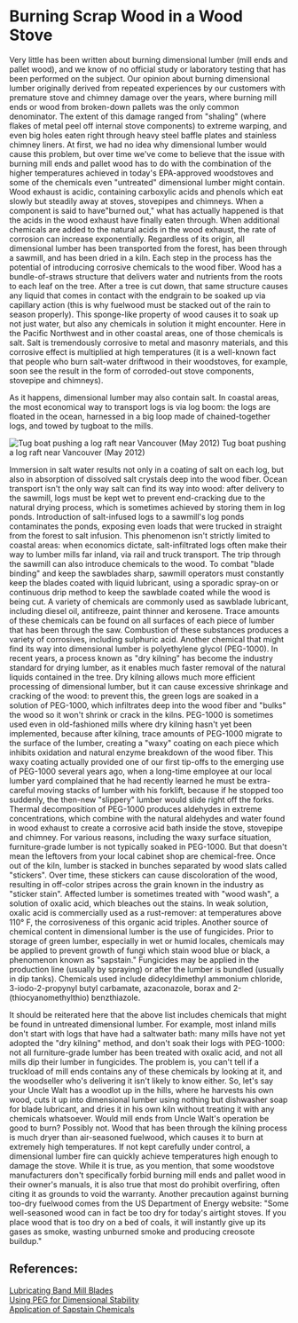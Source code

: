 ---
---

<!-- adapted from https://www.chimneysweeponline.com/homillends.htm which doesn't look long for this world. -->
# Burning Scrap Wood in a Wood Stove

Very little has been written about burning dimensional lumber (mill ends and pallet wood), and we know of no official study or laboratory testing that has been performed on the subject. Our opinion about burning dimensional lumber originally derived from repeated experiences by our customers with premature stove and chimney damage over the years, where burning mill ends or wood from broken-down pallets was the only common denominator. The extent of this damage ranged from "shaling" (where flakes of metal peel off internal stove components) to extreme warping, and even big holes eaten right through heavy steel baffle plates and stainless chimney liners. At first, we had no idea why dimensional lumber would cause this problem, but over time we've come to believe that the issue with burning mill ends and pallet wood has to do with the combination of the higher temperatures achieved in today's EPA-approved woodstoves and some of the chemicals even "untreated" dimensional lumber might contain.
Wood exhaust is acidic, containing carboxylic acids and phenols which eat slowly but steadily away at stoves, stovepipes and chimneys. When a component is said to have"burned out," what has actually happened is that the acids in the wood exhaust have finally eaten through. When additional chemicals are added to the natural acids in the wood exhaust, the rate of corrosion can increase exponentially.
Regardless of its origin, all dimensional lumber has been transported from the forest, has been through a sawmill, and has been dried in a kiln. Each step in the process has the potential of introducing corrosive chemicals to the wood fiber. Wood has a bundle-of-straws structure that delivers water and nutrients from the roots to each leaf on the tree. After a tree is cut down, that same structure causes any liquid that comes in contact with the endgrain to be soaked up via capillary action (this is why fuelwood must be stacked out of the rain to season properly). This sponge-like property of wood causes it to soak up not just water, but also any chemicals in solution it might encounter.
Here in the Pacific Northwest and in other coastal areas, one of those chemicals is salt. Salt is tremendously corrosive to metal and masonry materials, and this corrosive effect is multiplied at high temperatures (it is a well-known fact that people who burn salt-water driftwood in their woodstoves, for example, soon see the result in the form of corroded-out stove components, stovepipe and chimneys).

As it happens, dimensional lumber may also contain salt. In coastal areas, the most economical way to transport logs is via log boom: the logs are floated in the ocean, harnessed in a big loop made of chained-together logs, and towed by tugboat to the mills.

![Tug boat pushing a log raft near Vancouver (May 2012)](https://upload.wikimedia.org/wikipedia/commons/f/f6/Tug_boat_pushing_log_raft_near_Vancouver.jpg)
Tug boat pushing a log raft near Vancouver (May 2012)

Immersion in salt water results not only in a coating of salt on each log, but also in absorption of dissolved salt crystals deep into the wood fiber.
Ocean transport isn't the only way salt can find its way into wood: after delivery to the sawmill, logs must be kept wet to prevent end-cracking due to the natural drying process, which is sometimes achieved by storing them in log ponds. Introduction of salt-infused logs to a sawmill's log ponds contaminates the ponds, exposing even loads that were trucked in straight from the forest to salt infusion. This phenomenon isn't strictly limited to coastal areas: when economics dictate, salt-infiltrated logs often make their way to lumber mills far inland, via rail and truck transport.
The trip through the sawmill can also introduce chemicals to the wood. To combat "blade binding" and keep the sawblades sharp, sawmill operators must constantly keep the blades coated with liquid lubricant, using a sporadic spray-on or continuous drip method to keep the sawblade coated while the wood is being cut. A variety of chemicals are commonly used as sawblade lubricant, including diesel oil, antifreeze, paint thinner and kerosene. Trace amounts of these chemicals can be found on all surfaces of each piece of lumber that has been through the saw. Combustion of these substances produces a variety of corrosives, including sulphuric acid.
Another chemical that might find its way into dimensional lumber is polyethylene glycol (PEG-1000). In recent years, a process known as "dry kilning" has become the industry standard for drying lumber, as it enables much faster removal of the natural liquids contained in the tree. Dry kilning allows much more efficient processing of dimensional lumber, but it can cause excessive shrinkage and cracking of the wood: to prevent this, the green logs are soaked in a solution of PEG-1000, which infiltrates deep into the wood fiber and "bulks" the wood so it won't shrink or crack in the kilns. PEG-1000 is sometimes used even in old-fashioned mills where dry kilning hasn't yet been implemented, because after kilning, trace amounts of PEG-1000 migrate to the surface of the lumber, creating a "waxy" coating on each piece which inhibits oxidation and natural enzyme breakdown of the wood fiber. This waxy coating actually provided one of our first tip-offs to the emerging use of PEG-1000 several years ago, when a long-time employee at our local lumber yard complained that he had recently learned he must be extra-careful moving stacks of lumber with his forklift, because if he stopped too suddenly, the then-new "slippery" lumber would slide right off the forks. Thermal decomposition of PEG-1000 produces aldehydes in extreme concentrations, which combine with the natural aldehydes and water found in wood exhaust to create a corrosive acid bath inside the stove, stovepipe and chimney.
For various reasons, including the waxy surface situation, furniture-grade lumber is not typically soaked in PEG-1000. But that doesn't mean the leftovers from your local cabinet shop are chemical-free. Once out of the kiln, lumber is stacked in bunches separated by wood slats called "stickers". Over time, these stickers can cause discoloration of the wood, resulting in off-color stripes across the grain known in the industry as "sticker stain". Affected lumber is sometimes treated with "wood wash", a solution of oxalic acid, which bleaches out the stains. In weak solution, oxalic acid is commercially used as a rust-remover: at temperatures above 110° F, the corrosiveness of this organic acid triples.
Another source of chemical content in dimensional lumber is the use of fungicides. Prior to storage of green lumber, especially in wet or humid locales, chemicals may be applied to prevent growth of fungi which stain wood blue or black, a phenomenon known as "sapstain." Fungicides may be applied in the production line (usually by spraying) or after the lumber is bundled (usually in dip tanks). Chemicals used include didecyldimethyl ammonium chloride, 3-iodo-2-propynyl butyl carbamate, azaconazole, borax and 2-(thiocyanomethylthio) benzthiazole.

It should be reiterated here that the above list includes chemicals that might be found in untreated dimensional lumber. For example, most inland mills don't start with logs that have had a saltwater bath: many mills have not yet adopted the "dry kilning" method, and don't soak their logs with PEG-1000: not all furniture-grade lumber has been treated with oxalic acid, and not all mills dip their lumber in fungicides. The problem is, you can't tell if a truckload of mill ends contains any of these chemicals by looking at it, and the woodseller who's delivering it isn't likely to know either.
So, let's say your Uncle Walt has a woodlot up in the hills, where he harvests his own wood, cuts it up into dimensional lumber using nothing but dishwasher soap for blade lubricant, and dries it in his own kiln without treating it with any chemicals whatsoever. Would mill ends from Uncle Walt's operation be good to burn? Possibly not. Wood that has been through the kilning process is much dryer than air-seasoned fuelwood, which causes it to burn at extremely high temperatures. If not kept carefully under control, a dimensional lumber fire can quickly achieve temperatures high enough to damage the stove. While it is true, as you mention, that some woodstove manufacturers don't specifically forbid burning mill ends and pallet wood in their owner's manuals, it is also true that most do prohibit overfiring, often citing it as grounds to void the warranty. Another precaution against burning too-dry fuelwood comes from the US Department of Energy website: "Some well-seasoned wood can in fact be too dry for today's airtight stoves. If you place wood that is too dry on a bed of coals, it will instantly give up its gases as smoke, wasting unburned smoke and producing creosote buildup."

## References:
[Lubricating Band Mill Blades](http://www.woodweb.com/knowledge_base/Lubricating_band_mill_blades.html)  
[Using PEG for Dimensional Stability](http://www.woodweb.com/knowledge_base/Using_PEG_for_dimensional_stability.html)  
[Application of Sapstain Chemicals](http://www.pharosproject.net/blog/detail/id/130)  
